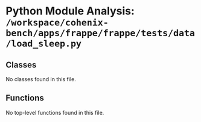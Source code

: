 # Python Module Analysis: `/workspace/cohenix-bench/apps/frappe/frappe/tests/data/load_sleep.py`

## Classes

No classes found in this file.


## Functions

No top-level functions found in this file.
